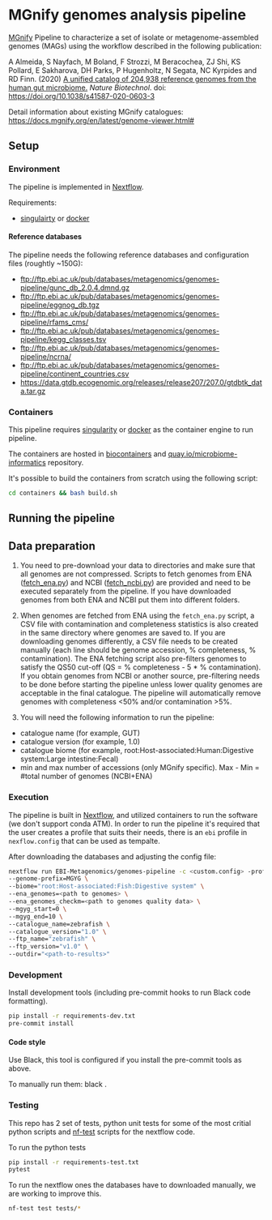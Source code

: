 # MGnify genomes analysis pipeline

[MGnify](https://www.ebi.ac.uk/metagenomics/) Pipeline to characterize a set of isolate or metagenome-assembled genomes (MAGs) using the workflow described in the following publication:

A Almeida, S Nayfach, M Boland, F Strozzi, M Beracochea, ZJ Shi, KS Pollard, E Sakharova, DH Parks, P Hugenholtz, N Segata, NC Kyrpides and RD Finn. (2020) [A unified catalog of 204,938 reference genomes from the human gut microbiome.](https://www.nature.com/articles/s41587-020-0603-3) <i>Nature Biotechnol</i>. doi: https://doi.org/10.1038/s41587-020-0603-3

Detail information about existing MGnify catalogues: https://docs.mgnify.org/en/latest/genome-viewer.html#

## Setup

### Environment

The pipeline is implemented in [Nextflow](https://www.nextflow.io/).

Requirements:
- [singulairty](https://sylabs.io/docs/) or [docker](https://www.docker.com/)

#### Reference databases

The pipeline needs the following reference databases and configuration files (roughtly ~150G):

- ftp://ftp.ebi.ac.uk/pub/databases/metagenomics/genomes-pipeline/gunc_db_2.0.4.dmnd.gz
- ftp://ftp.ebi.ac.uk/pub/databases/metagenomics/genomes-pipeline/eggnog_db.tgz
- ftp://ftp.ebi.ac.uk/pub/databases/metagenomics/genomes-pipeline/rfams_cms/
- ftp://ftp.ebi.ac.uk/pub/databases/metagenomics/genomes-pipeline/kegg_classes.tsv
- ftp://ftp.ebi.ac.uk/pub/databases/metagenomics/genomes-pipeline/ncrna/
- ftp://ftp.ebi.ac.uk/pub/databases/metagenomics/genomes-pipeline/continent_countries.csv
- https://data.gtdb.ecogenomic.org/releases/release207/207.0/gtdbtk_data.tar.gz

### Containers

This pipeline requires [singularity](https://sylabs.io/docs/) or [docker](https://www.docker.com/) as the container engine to run pipeline.

The containers are hosted in [biocontainers](https://biocontainers.pro/) and [quay.io/microbiome-informatics](https://quay.io/organization/microbiome-informatics) repository.

It's possible to build the containers from scratch using the following script:

```bash
cd containers && bash build.sh
```

## Running the pipeline

## Data preparation

1. You need to pre-download your data to directories and make sure that all genomes are not compressed. Scripts to fetch genomes from ENA ([fetch_ena.py](https://github.com/EBI-Metagenomics/genomes-pipeline/blob/master/containers/genomes-catalog-update/scripts/fetch_ena.py)) and NCBI ([fetch_ncbi.py](https://github.com/EBI-Metagenomics/genomes-pipeline/blob/master/containers/genomes-catalog-update/scripts/fetch_ncbi.py)) are provided and need to be executed separately from the pipeline. If you have downloaded genomes from both ENA and NCBI put them into different folders.

2. When genomes are fetched from ENA using the `fetch_ena.py` script, a CSV file with contamination and completeness statistics is also created in the same directory where genomes are saved to. If you are downloading genomes differently, a CSV file needs to be created manually (each line should be genome accession, % completeness, % contamination). The ENA fetching script also pre-filters genomes to satisfy the QS50 cut-off (QS = % completeness - 5 * % contamination). If you obtain genomes from NCBI or another source, pre-filtering needs to be done before starting the pipeline unless lower quality genomes are acceptable in the final catalogue. The pipeline will automatically remove genomes with completeness <50% and/or contamination >5%.

3. You will need the following information to run the pipeline:
 - catalogue name (for example, GUT)
 - catalogue version (for example, 1.0)
 - catalogue biome (for example, root:Host-associated:Human:Digestive system:Large intestine:Fecal)
 - min and max number of accessions (only MGnify specific). Max - Min = #total number of genomes (NCBI+ENA)

### Execution

The pipeline is built in [Nextflow](https://www.nextflow.io), and utilized containers to run the software (we don't support conda ATM).
In order to run the pipeline it's required that the user creates a profile that suits their needs, there is an `ebi` profile in `nexflow.config` that can be used as tempalte.

After downloading the databases and adjusting the config file:

```bash
nextflow run EBI-Metagenomics/genomes-pipeline -c <custom.config> -profile <profile> \
--genome-prefix=MGYG \
--biome="root:Host-associated:Fish:Digestive system" \
--ena_genomes=<path to genomes> \
--ena_genomes_checkm=<path to genomes quality data> \
--mgyg_start=0 \
--mgyg_end=10 \
--catalogue_name=zebrafish \
--catalogue_version="1.0" \
--ftp_name="zebrafish" \
--ftp_version="v1.0" \
--outdir="<path-to-results>"
```

### Development

Install development tools (including pre-commit hooks to run Black code formatting).

```bash
pip install -r requirements-dev.txt
pre-commit install
```

#### Code style

Use Black, this tool is configured if you install the pre-commit tools as above.

To manually run them: black .

### Testing

This repo has 2 set of tests, python unit tests for some of the most critial python scripts and [nf-test](https://github.com/askimed/nf-test) scripts for the nextflow code.

To run the python tests

```bash
pip install -r requirements-test.txt
pytest
```

To run the nextflow ones the databases have to downloaded manually, we are working to improve this.

```bash
nf-test test tests/*
```
